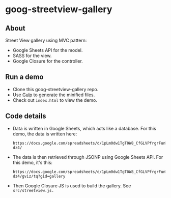 # goog-streetview-gallery
## About
Street View gallery using MVC pattern:
  - Google Sheets API for the model.
  - SASS for the view.
  - Google Closure for the controller.

## Run a demo
- Clone this goog-streetview-gallery repo.
- Use <a href="http://gulpjs.com/" target="_blank">Gulp</a> to generate the minified files.
- Check out <code>index.html</code> to view the demo.

## Code details
- Data is written in Google Sheets, which acts like a database. For this demo, the data is written here:

  ```
  https://docs.google.com/spreadsheets/d/1pLm0dw1TgT0W8_CfGLVPfrgrFunW7GijNyHwwVv-dz4/
  ```

- The data is then retrieved through JSONP using Google Sheets API. For this demo, it's this:

  ```
  https://docs.google.com/spreadsheets/d/1pLm0dw1TgT0W8_CfGLVPfrgrFunW7GijNyHwwVv-dz4/gviz/tq?gid=gallery
  ```

- Then Google Closure JS is used to build the gallery. See <code>src/streetview.js.</code>
